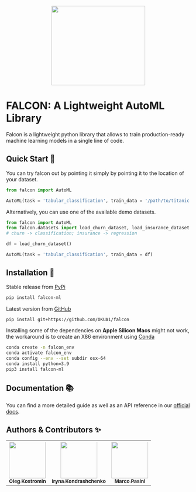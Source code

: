 <p align="center">
  <img src="https://raw.githubusercontent.com/OKUA1/falcon/main/docs/source/logo_cropped.png" width="256" height="217"/>
</p>


# FALCON: A Lightweight AutoML Library
Falcon is a lightweight python library that allows to train production-ready machine learning models in a single line of code. 

## Quick Start 🚀

You can try falcon out by pointing it simply by pointing it to the location of your dataset.

```python
from falcon import AutoML

AutoML(task = 'tabular_classification', train_data = '/path/to/titanic.csv')
```

Alternatively, you can use one of the available demo datasets.

```python
from falcon import AutoML
from falcon.datasets import load_churn_dataset, load_insurance_dataset 
# churn -> classification; insurance -> regression

df = load_churn_dataset()

AutoML(task = 'tabular_classification', train_data = df)
```

## Installation 💾 

Stable release from [PyPi](https://pypi.org/project/falcon-ml/)
```bash 
pip install falcon-ml
```

Latest version from [GitHub](https://github.com/OKUA1/falcon)
```bash
pip install git+https://github.com/OKUA1/falcon
```

Installing some of the dependencies on **Apple Silicon Macs** might not work, the workaround is to create an X86 environment using [Conda](https://docs.conda.io/en/latest/)

```bash 
conda create -n falcon_env
conda activate falcon_env
conda config --env --set subdir osx-64
conda install python=3.9
pip3 install falcon-ml
```

## Documentation 📚
You can find a more detailed guide as well as an API reference in our [official docs](https://okua1.github.io/falcon/intro.html#).

## Authors & Contributors ✨
<table>
  <tbody>
    <tr>
      <td align="center"><a href="https://www.linkedin.com/in/oleh-kostromin-b671a4157/"><img src="https://media-exp1.licdn.com/dms/image/C4E03AQFydN-5z3UMtg/profile-displayphoto-shrink_800_800/0/1608633662231?e=1669852800&v=beta&t=X_0kzVZJmVOGO7hZWB3ljjf17_nFBmwji5-7npknUNQ" width="100px;" alt=""/><br /><sub><b>Oleg Kostromin</b></sub></a><br /></td>
      <td align="center"><a href="https://www.linkedin.com/in/iryna-kondrashchenko-673800155/"><img src="https://media-exp1.licdn.com/dms/image/C4E03AQFDt5RccbPXcA/profile-displayphoto-shrink_800_800/0/1623761751542?e=1669852800&v=beta&t=l3mNCKbk8Vngi7rO5eADXCkiuH5rRGs33q54n1E8ye0" width="100px;" alt=""/><br /><sub><b>Iryna Kondrashchenko</b></sub></a><br /></td>
      <td align="center"><a href="https://www.linkedin.com/in/pasinimarco/"><img src="https://media-exp1.licdn.com/dms/image/C5603AQF8fCDUN4wTGQ/profile-displayphoto-shrink_800_800/0/1563967808742?e=1669852800&v=beta&t=dhIuM_6SVGLGHl1gsVygFrcJcP_h2sZwzidsxZOsVQU" width="100px;" alt=""/><br /><sub><b>Marco Pasini</b></sub></a><br /></td>
    </tr>
  </tbody>
</table>
